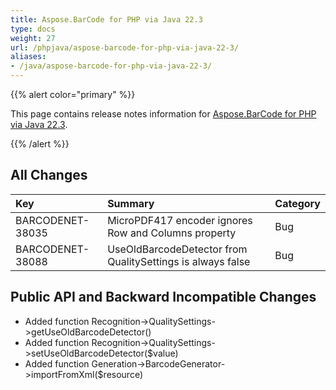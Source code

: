 ```yaml
---
title: Aspose.BarCode for PHP via Java 22.3
type: docs
weight: 27
url: /phpjava/aspose-barcode-for-php-via-java-22-3/
aliases:
- /java/aspose-barcode-for-php-via-java-22-3/
---
```


{{% alert color="primary" %}} 

This page contains release notes information for [Aspose.BarCode for PHP via Java 22.3](https://downloads.aspose.com/barcode/php/new-releases/aspose.barcode-for-php-via-java-22.3/).

{{% /alert %}} 
## **All Changes**

|**Key**|**Summary**|**Category**|
| :- | :- | :- |
|BARCODENET-38035|MicroPDF417 encoder ignores Row and Columns property|Bug|
|BARCODENET-38088|UseOldBarcodeDetector from QualitySettings is always false|Bug|

## **Public API and Backward Incompatible Changes**
- Added function Recognition->QualitySettings->getUseOldBarcodeDetector()
- Added function Recognition->QualitySettings->setUseOldBarcodeDetector($value)
- Added function Generation->BarcodeGenerator->importFromXml($resource)